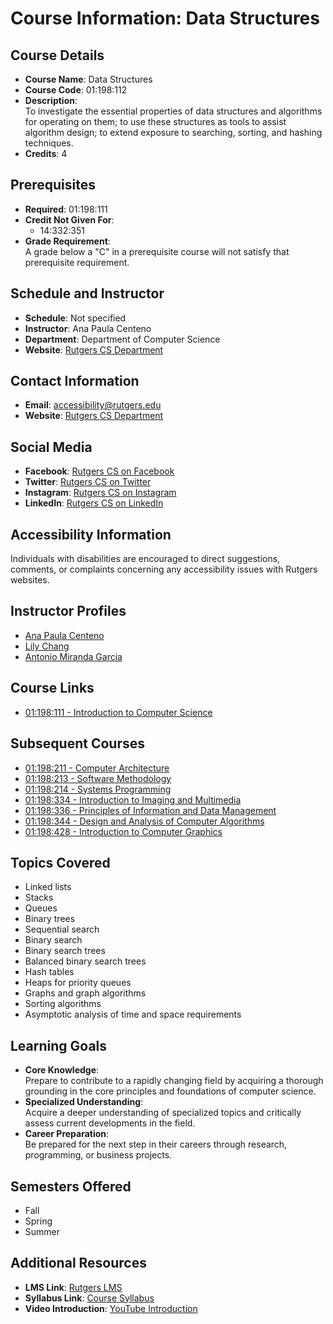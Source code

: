 # Course Information: Data Structures

## Course Details
- **Course Name**: Data Structures  
- **Course Code**: 01:198:112  
- **Description**:  
  To investigate the essential properties of data structures and algorithms for operating on them; to use these structures as tools to assist algorithm design; to extend exposure to searching, sorting, and hashing techniques.  
- **Credits**: 4  

## Prerequisites
- **Required**: 01:198:111  
- **Credit Not Given For**:  
  - 14:332:351  
- **Grade Requirement**:  
  A grade below a "C" in a prerequisite course will not satisfy that prerequisite requirement.  

## Schedule and Instructor
- **Schedule**: Not specified  
- **Instructor**: Ana Paula Centeno  
- **Department**: Department of Computer Science  
- **Website**: [Rutgers CS Department](https://www.cs.rutgers.edu/)  

## Contact Information
- **Email**: [accessibility@rutgers.edu](mailto:accessibility@rutgers.edu)  
- **Website**: [Rutgers CS Department](https://www.cs.rutgers.edu/)  

## Social Media
- **Facebook**: [Rutgers CS on Facebook](https://www.facebook.com/RutgersUniversityComputerScience)  
- **Twitter**: [Rutgers CS on Twitter](https://www.cs.rutgers.edu/@rutgerscs)  
- **Instagram**: [Rutgers CS on Instagram](https://www.cs.rutgers.edu/@rutgerscomputerscience)  
- **LinkedIn**: [Rutgers CS on LinkedIn](https://www.linkedin.com/school/rutgers-university-department-of-computer-science)  

## Accessibility Information
Individuals with disabilities are encouraged to direct suggestions, comments, or complaints concerning any accessibility issues with Rutgers websites.

## Instructor Profiles
- [Ana Paula Centeno](https://www.cs.rutgers.edu/people/professors/details/ana-paula-centeno)  
- [Lily Chang](https://www.cs.rutgers.edu/people/professors/details/lily-chang)  
- [Antonio Miranda Garcia](https://www.cs.rutgers.edu/people/professors/details/antonio-miranda-garcia)  

## Course Links
- [01:198:111 - Introduction to Computer Science](https://www.cs.rutgers.edu/academics/undergraduate/course-synopses/course-details/01-198-111-introduction-to-computer-science)  

## Subsequent Courses
- [01:198:211 - Computer Architecture](https://www.cs.rutgers.edu/academics/undergraduate/course-synopses/course-details/01-198-211-computer-architecture)  
- [01:198:213 - Software Methodology](https://www.cs.rutgers.edu/academics/undergraduate/course-synopses/course-details/01-198-213-software-methodology)  
- [01:198:214 - Systems Programming](https://www.cs.rutgers.edu/academics/undergraduate/course-synopses/course-details/01-198-214-systems-programming)  
- [01:198:334 - Introduction to Imaging and Multimedia](https://www.cs.rutgers.edu/academics/undergraduate/course-synopses/course-details/01-198-334-introduction-to-imaging-and-multimedia)  
- [01:198:336 - Principles of Information and Data Management](https://www.cs.rutgers.edu/academics/undergraduate/course-synopses/course-details/01-198-336-principles-of-information-and-data-management)  
- [01:198:344 - Design and Analysis of Computer Algorithms](https://www.cs.rutgers.edu/academics/undergraduate/course-synopses/course-details/01-198-344-design-and-analysis-of-computer-algorithms)  
- [01:198:428 - Introduction to Computer Graphics](https://www.cs.rutgers.edu/academics/undergraduate/course-synopses/course-details/01-198-428-introduction-to-computer-graphics)  

## Topics Covered
- Linked lists  
- Stacks  
- Queues  
- Binary trees  
- Sequential search  
- Binary search  
- Binary search trees  
- Balanced binary search trees  
- Hash tables  
- Heaps for priority queues  
- Graphs and graph algorithms  
- Sorting algorithms  
- Asymptotic analysis of time and space requirements  

## Learning Goals
- **Core Knowledge**:  
  Prepare to contribute to a rapidly changing field by acquiring a thorough grounding in the core principles and foundations of computer science.  
- **Specialized Understanding**:  
  Acquire a deeper understanding of specialized topics and critically assess current developments in the field.  
- **Career Preparation**:  
  Be prepared for the next step in their careers through research, programming, or business projects.  

## Semesters Offered
- Fall  
- Spring  
- Summer  

## Additional Resources
- **LMS Link**: [Rutgers LMS](https://rutgers.instructure.com/courses/104525)  
- **Syllabus Link**: [Course Syllabus](https://ds.cs.rutgers.edu/)  
- **Video Introduction**: [YouTube Introduction](https://www.youtube.com/watch?v=wvwQ2RI0AxM)  

